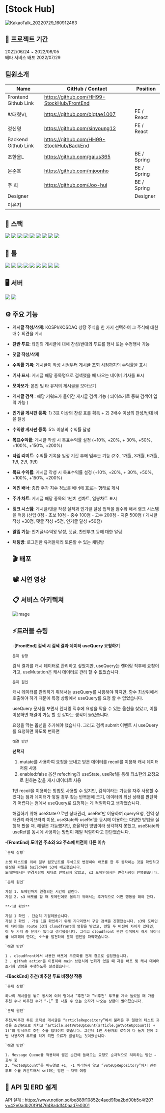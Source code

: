 # [Stock Hub]
![KakaoTalk_20220729_160912463](https://user-images.githubusercontent.com/105052690/181703671-b380ca2e-bc55-418a-a9f2-7264d4a77f25.jpg)

## 📆 프로젝트 기간
2022/06/24 ~ 2022/08/05 <br/>
베타 서비스 배포 2022/07/29 

## 팀원소개
| Name                 | GitHub / Contact                          | Position    |
| -------------------- | --------------------------------------    | ----------- |
| Frontend Github Link | https://github.com/HH99-StockHub/FrontEnd 
| 박태형VL             |  https://github.com/bigtae1007             | FE / React  |
| 정신영               | https://github.com/sinyoung12              | FE / React  |
| Backend Github Link  | https://github.com/HH99-StockHub/BackEnd  |
| 조한울L              | https://github.com/gaius365                | BE / Spring |
| 문준호               | https://github.com/mjoonho                 | BE / Spring |
| 주 희                | https://github.com/Joo-hui                 | BE / Spring |
| Designer             |                                            | Designer   |
| 이은지               |                                            |            |


  ## 🚀  스택
 <img src="https://img.shields.io/badge/SpringBoot-6DB33F?style=flat&logo=SpringBoot&logoColor=white"/> <img src="https://img.shields.io/badge/Spring Security-6DB33F?style=flat&logo=Spring Security&logoColor=white"/> <img src="https://img.shields.io/badge/Java-007396?style=flat&logo=java&logoColor=white"/>  <img src="https://img.shields.io/badge/Python-3776AB?style=flat&logo=Python&logoColor=white"/> <img src="https://img.shields.io/badge/PyCharm-000000?style=flat&logo=PyCharm&logoColor=white"/> <img src="https://img.shields.io/badge/JWT-000000?style=flat&logo=JWT&logoColor=white"/> <img src="https://img.shields.io/badge/Flask-000000?style=flat&logo=Flask&logoColor=white"/> <img src="https://img.shields.io/badge/Gradle-02303A?style=flat&logo=Gradle&logoColor=white"/> <img src="https://img.shields.io/badge/Redis-DC382D?style=flat&logo=Redis&logoColor=white"/>


  ## 🔧 툴
  <img src="https://img.shields.io/badge/GitHub-181717?style=flat&logo=GitHub&logoColor=white"/> <img src="https://img.shields.io/badge/IntelliJ IDEA-000000?style=flat&logo=IntelliJ IDEA&logoColor=white"/> <img src="https://img.shields.io/badge/Sourcetree-0052CC?style=flat&logo=Sourcetree&logoColor=white"/> <img src="https://img.shields.io/badge/Postman-FF6C37?style=flat&logo=Postman&logoColor=white"/> <img src="https://img.shields.io/badge/Slack-4A154B?style=flat&logo=Slack&logoColor=white"/> <img src="https://img.shields.io/badge/Git-F05032?style=flat&logo=Git&logoColor=white"/> <img src="https://img.shields.io/badge/MySQL-4479A1?style=flat&logo=MySQL&logoColor=white"/> <img src="https://img.shields.io/badge/Figma-F24E1E?style=flat&logo=Figma&logoColor=white"/> <img src="https://img.shields.io/badge/MongoDB-47A248?style=flat&logo=MongoDB&logoColor=white"/>
   
  ## 🖥 서버
  <img src="https://img.shields.io/badge/NGINX-009639?style=flat&logo=NGINX&logoColor=white"/> <img src="https://img.shields.io/badge/AmazonEC2-FF9900?style=flat&logo=AmazonEC2&logoColor=orange"/>
  
  ## ⚙ 주요 기능
  - **게시글 작성/삭제**: KOSPI/KOSDAQ 상장 주식을 한 가지 선택하여 그 주식에 대한 매수 의견을 게시
- **찬반 투표**: 타인의 게시글에 대해 찬성/반대의 투표를 행사 또는 수정행사 가능
- **댓글 작성/삭제**
- **수익률 기록**: 게시글이 작성 시점부터 게시글 조회 시점까지의 수익률을 표시
- **기사 표시**: 게시글 해당 종목명으로 검색했을 때 나오는 네이버 기사를 표시
- **모아보기**: 본인 및 타 유저의 게시글을 모아보기
- **게시글 검색** : 해당 키워드가 들어간 게시글 검색 기능 ( 띄어쓰기로 중복 검색어 입력 가능 )
- **인기글 게시판 등록**: 1) 3표 이상의 찬성 표를 획득 + 2) 2배수 이상의 찬성/반대 비율 달성
- **수익왕 게시판 등록**: 5% 이상의 수익률 달성
- **목표수익률**: 게시글 작성 시 목표수익률 설정 (+10%, +20%, + 30%, +50%, +100%, +150%, +200%)
- **타임 리미트**: 수익률 기록을 일정 기간 후에 멈추는 기능 (2주, 1개월, 3개월, 6개월, 1년, 2년, 3년)
- **목표 수익률**: 게시글 작성 시 목표수익률 설정 (+10%, +20%, + 30%, +50%, +100%, +150%, +200%)
- **메인 배너**: 종합 주가 지수 정보를 배너에 흐르는 형태로 게시
- **주가 차트**: 게시글 해당 종목의 1년치 선차트, 일봉차트 표시
- **랭크 시스템**: 게시글/댓글 작성 실적과 인기글 달성 업적을 점수화 해서 랭크 시스템을 적용 (신입 0점 - 초보 10점 - 중수 100점 - 고수 200점 - 지존 500점 / 게시글 작성 +30점, 댓글 작성 +5점, 인기글 달성 +50점)
- **알림 기능**: 인기글/수익왕 달성, 댓글, 찬반투표 등에 대한 알림
- **채팅방**: 로그인한 유저들끼리 토론할 수 있는 채팅방
  
  ## 🎬 배포
  
  ## 📽 시연 영상
  
  ## 📋 서비스 아키텍쳐
  ![image](https://user-images.githubusercontent.com/105042922/182091240-1c1a68bc-2ffa-4885-8f29-0cfabe55cd2a.png)

  
  ## ⚡트러블 슈팅
  
  -**[FrontEnd] 검색 시 검색 결과 데이터 useQuery 요청하기**
    
    `문제 상황`
    
    검색 결과를 캐시 데이터로 관리하고 싶었지만, useQuery는 렌더링 직후에 요청이 가고, useMutation은 캐시 데이터로 관리 할 수 없었습니다.
    
    `문제 원인`
    
    캐시 데이터를 관리하기 위해서는 useQuery를 사용해야 하지만, 함수 최상위에서 호출해야 하기 때문에 특정 상황에서 useQuery를 요청 할 수 없었습니다. 
    
    useQuery 문서를 보면서 렌더링 직후에 요청을 막을 수 있는 옵션을 찾았고, 이를 이용하면 해결이 가능 할 것 같다는 생각이 들었습니다.
    
    요청을 막는 옵션을 추가해야 했습니다. 그리고 검색 submit 이벤트 시 useQuery를 요청하면 하도록 변하면 
    
    `해결 방안`
    
    **선택지**
    
    1. mutate를 사용하여 요청을 보내고 받은 데이터를 recoil를 이용해 캐시 데이터처럼 사용
    2. enabled:false 옵션 refeching과 useState, useRef를 통해 최소한의 요청으로 원하는 값을 캐시 데이터로 사용
    
    1번 recoil을 이용하는 방법도 사용할 수 있지만, 검색이라는 기능을 자주 사용할 수 있다는 점과 데이터가 쌓일 경우 찾는 반복문에 크기, 데이터의 최신 상태를 판단하기 어렵다는 점에서 useQuery로 요청하는 게 적절하다고 생각했습니다.
    
    해결하기 위해 useState으로만 상태관리, useRef만 이용하여 query요청, 전역 상태관리 라이브러리 이용, useState와 useRef를 동시에 이용하는 다양한 방법을 실행해 봤을 때, 해결은 가능했지만, 효율적인 방법이라 생각하지 못했고, useState와 useRef를 동시에 사용하는 방법이 제일 적절하다고 판단했습니다.
    
    
 -**[FrontEnd] 도메인 주소와 S3 주소에 버전이 다른 이슈**
    
    `문제 상황`
    
    소켓 테스트를 위해 일부 컴포넌트를 주석으로 변경하여 배포를 한 후 동작하는 것을 확인하고 완성된 파일을 build하여 S3에 배포했습니다.
    도메인에서는 변경사항이 제대로 반영되지 않았고, s3 도메인에서는 변경사항이 반영됐습니다.
    
    `문제 원인`
    
    가설 1. 도메인까지 연결되는 시간이 걸린다.
    가설 2. s3 배포를 할 때 도메인에도 올리기 위해서는 추가적으로 어떤 행동을 해야 한다.
    
    **가설 확인**
    
    가설 1 확인 . 단순히 기달려봤습니다.
    가설 2 확인 . 가설 1을 확인하기 위해 기다리면서 구글 검색을 진행했습니다. s3와 도메인에 차이에는 route 53과 cloudfront에 영향을 받았고, 만일 두 버전에 차이가 있다면, 이 두 가지 중 문제가 있다고 생각했습니다. 그리고 cloudfront 관련 검색에서 캐시 데이터를 삭제해야 한다는 소스를 발견하여 문제 원인을 파악했습니다.
    
    `해결 방안`
    
    1 . cloudfront에서 사용한 배포에 무효화를 전체 경로로 설정했습니다.
    2 . github action을 이용하여 main 브런치에 변화가 있을 때 자동 배포 및 캐시 데이터 초기화 명령을 수행하도록 설정했습니다.
    
    
    
 -**[BackEnd] 추천/비추천 투표 비정상 작동**
    
    `문제 상황`
    
    하나의 게시글을 놓고 동시에 여러 명이서 “추천"과 “비추천" 투표를 계속 눌렀을 때 가끔 추천 수나 비추천 수가 “-1” 등 나올 수 없는 숫자가 나오는 상황이 벌어졌습니다. 
    
    `문제 원인`
    
    추천/비추천 투표 로직상 게시글을 “articleRepository”에서 불러온 후 일련의 테스트 과정을 조건문으로 거치고 “article.setVoteUpCount(article.getVoteUpCount() + 1)”의 방식으로 추천 수를 업데이트 했습니다. 그런데 1번 사용자의 로직이 다 돌기 전에 2번 사용자가 투표를 하게 되면 오류가 발생하는 것이었습니다.
    
    `해결 방안`
    
    1. Message Queue를 적용하여 짧은 순간에 들어오는 요청도 순차적으로 처리하는 방안 → 공부 중
    2. “voteUpCount”를 매뉴얼로 +1, -1 처리하지 않고 “voteUpRepository”에서 관련 투표 수를 카운트해서 set하는 방안 → 채택 예정
    
    
    
  ## 🧾 API 및 ERD 설계
  API 설계 : https://www.notion.so/be889f10852c4aed91ba2bd00b5c4f20?v=42e0adb20f9147648addf40aad7e0301
